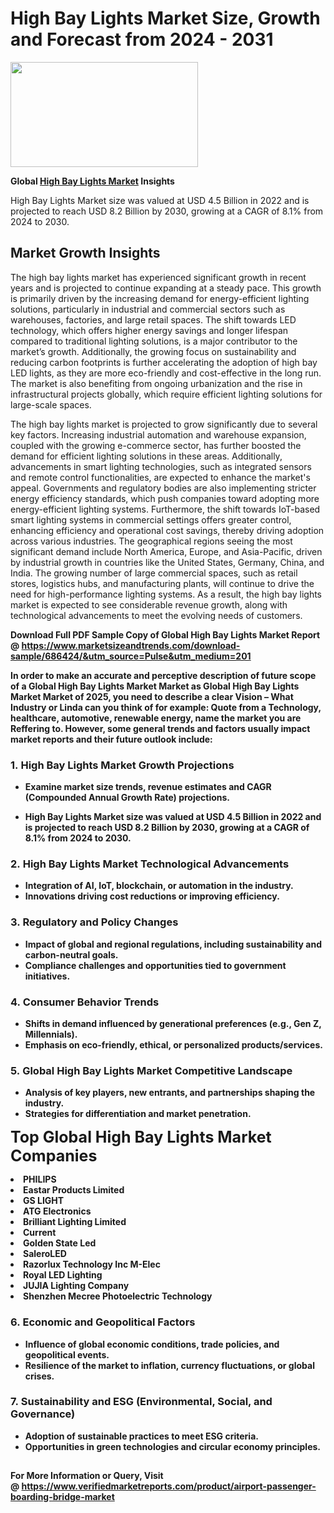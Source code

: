 <H1>High Bay Lights Market Size, Growth and Forecast from 2024 - 2031</H1><img class="aligncenter size-medium wp-image-584254" src="https://thirdeyenews.in/wp-content/uploads/2024/09/Global-Market-Research-300x168.jpeg" alt="" width="300" height="168" /><p><strong>Global&nbsp;<a href="https://www.marketsizeandtrends.com/download-sample/686424/&amp;utm_source=Pulse&amp;utm_medium=201">High Bay Lights Market</a> Insights</strong></p><p>High Bay Lights Market size was valued at USD 4.5 Billion in 2022 and is projected to reach USD 8.2 Billion by 2030, growing at a CAGR of 8.1% from 2024 to 2030.</p><p><h2>Market Growth Insights</h2> <p>The high bay lights market has experienced significant growth in recent years and is projected to continue expanding at a steady pace. This growth is primarily driven by the increasing demand for energy-efficient lighting solutions, particularly in industrial and commercial sectors such as warehouses, factories, and large retail spaces. The shift towards LED technology, which offers higher energy savings and longer lifespan compared to traditional lighting solutions, is a major contributor to the market’s growth. Additionally, the growing focus on sustainability and reducing carbon footprints is further accelerating the adoption of high bay LED lights, as they are more eco-friendly and cost-effective in the long run. The market is also benefiting from ongoing urbanization and the rise in infrastructural projects globally, which require efficient lighting solutions for large-scale spaces.</p> <p><strong></strong></p> <p>The high bay lights market is projected to grow significantly due to several key factors. Increasing industrial automation and warehouse expansion, coupled with the growing e-commerce sector, has further boosted the demand for efficient lighting solutions in these areas. Additionally, advancements in smart lighting technologies, such as integrated sensors and remote control functionalities, are expected to enhance the market's appeal. Governments and regulatory bodies are also implementing stricter energy efficiency standards, which push companies toward adopting more energy-efficient lighting systems. Furthermore, the shift towards IoT-based smart lighting systems in commercial settings offers greater control, enhancing efficiency and operational cost savings, thereby driving adoption across various industries. The geographical regions seeing the most significant demand include North America, Europe, and Asia-Pacific, driven by industrial growth in countries like the United States, Germany, China, and India. The growing number of large commercial spaces, such as retail stores, logistics hubs, and manufacturing plants, will continue to drive the need for high-performance lighting systems. As a result, the high bay lights market is expected to see considerable revenue growth, along with technological advancements to meet the evolving needs of customers.</p> <p><strong></p><p><span class=""><strong>Download Full PDF Sample Copy of Global High Bay Lights Market Report</strong> @ <a href="https://www.marketsizeandtrends.com/download-sample/686424/&amp;utm_source=Pulse&amp;utm_medium=201" target="_blank">https://www.marketsizeandtrends.com/download-sample/686424/&amp;utm_source=Pulse&amp;utm_medium=201</a></span></p><p>In order to make an accurate and perceptive description of future scope of a Global&nbsp;High Bay Lights Market Market as Global&nbsp;High Bay Lights Market Market of 2025, you need to describe a clear Vision &ndash; What Industry or Linda can you think of for example: Quote from a Technology, healthcare, automotive, renewable energy, name the market you are Reffering to. However, some general trends and factors usually impact market reports and their future outlook include:</p><h3>1.&nbsp;<strong>High Bay Lights Market Growth Projections</strong></h3><ul><li>Examine market size trends, revenue estimates and CAGR (Compounded Annual Growth Rate) projections.</li><li><p>High Bay Lights Market size was valued at USD 4.5 Billion in 2022 and is projected to reach USD 8.2 Billion by 2030, growing at a CAGR of 8.1% from 2024 to 2030.</p></li></ul><h3>2.&nbsp;<strong>High Bay Lights Market Technological Advancements</strong></h3><ul><li>Integration of AI, IoT, blockchain, or automation in the industry.</li><li>Innovations driving cost reductions or improving efficiency.</li></ul><h3>3.&nbsp;<strong>Regulatory and Policy Changes</strong></h3><ul><li>Impact of global and regional regulations, including sustainability and carbon-neutral goals.</li><li>Compliance challenges and opportunities tied to government initiatives.</li></ul><h3>4.&nbsp;<strong>Consumer Behavior Trends</strong></h3><ul><li>Shifts in demand influenced by generational preferences (e.g., Gen Z, Millennials).</li><li>Emphasis on eco-friendly, ethical, or personalized products/services.</li></ul><h3>5.&nbsp;<strong>Global High Bay Lights Market Competitive Landscape</strong></h3><ul><li>Analysis of key players, new entrants, and partnerships shaping the industry.</li><li>Strategies for differentiation and market penetration.</li></ul><p data-pm-slice="1 1 []"><span style="color: inherit; font-family: inherit; font-size: 25px;">Top Global High Bay Lights Market Companies</span></p><div class="" data-test-id=""><p><li>PHILIPS</li><li> Eastar Products Limited</li><li> GS LIGHT</li><li> ATG Electronics</li><li> Brilliant Lighting Limited</li><li> Current</li><li> Golden State Led</li><li> SaleroLED</li><li> Razorlux Technology Inc M-Elec</li><li> Royal LED Lighting</li><li> JUJIA Lighting Company</li><li> Shenzhen Mecree Photoelectric Technology</li></p></div><h3>6.&nbsp;<strong>Economic and Geopolitical Factors</strong></h3><ul><li>Influence of global economic conditions, trade policies, and geopolitical events.</li><li>Resilience of the market to inflation, currency fluctuations, or global crises.</li></ul><h3>7.&nbsp;<strong>Sustainability and ESG (Environmental, Social, and Governance)</strong></h3><ul><li>Adoption of sustainable practices to meet ESG criteria.</li><li>Opportunities in green technologies and circular economy principles.</li></ul><h2><strong style="font-size: 14px;">For More Information or Query, Visit @&nbsp;</strong><a style="background-color: #ffffff; font-size: 14px;" href="https://www.marketsizeandtrends.com/report/high-bay-lights-market/" target="_blank">https://www.verifiedmarketreports.com/product/airport-passenger-boarding-bridge-market</a></h2>
